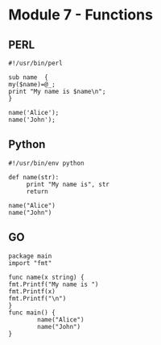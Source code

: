 # Module 7 - Functions

## PERL

~~~~~~~~
#!/usr/bin/perl

sub name  {
my($name)=@_;
print "My name is $name\n";
}

name('Alice');
name('John');
~~~~~~~~


## Python

~~~~~~~~
#!/usr/bin/env python

def name(str):
     print "My name is", str
     return

name("Alice")
name("John")
~~~~~~~~

## GO

~~~~~~~~
package main
import "fmt"

func name(x string) {
fmt.Printf("My name is ")
fmt.Printf(x)
fmt.Printf("\n")
}
func main() {
        name("Alice")
        name("John")
}
~~~~~~~~
